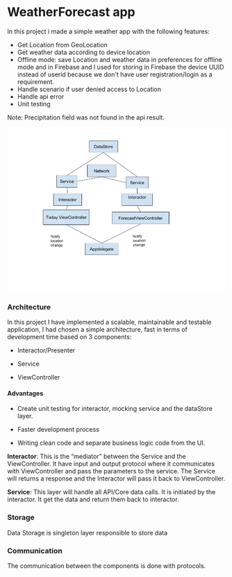 
# WeatherForecast app

In this project i made a simple weather app with the following features:

- Get Location from GeoLocation
- Get weather data according to device location
- Offline mode: save Location and weather data in preferences for offline mode and in Firebase and I used for storing in Firebase the device UUID instead of userid because we don't have user registration/login as a requirement.
- Handle scenario if user denied access to Location
- Handle api error
- Unit testing 

Note: Precipitation field was not found in the api result.

![picture](WeatherDiagram.png)

### Architecture

In this project I have implemented a scalable, maintainable and testable application, I had chosen a simple architecture, fast in terms of development time based on 3 components:

- Interactor/Presenter

- Service

- ViewController

 
#### Advantages

- Create unit testing for interactor, mocking service and the dataStore layer.

- Faster development process

- Writing clean code and separate business logic code from the UI.


**Interactor**: This is the “mediator” between the Service and the ViewController. It have input and output protocol where it communicates with ViewController and pass the parameters to the service. The Service will returns a response and the Interactor will pass it back to ViewController.


**Service**: This layer will handle all API/Core data calls. It is initiated by the interactor. It get the data and return them back to interactor.

  
### Storage

Data Storage is singleton layer responsible to store data

### Communication

The communication between the components is done with protocols.



